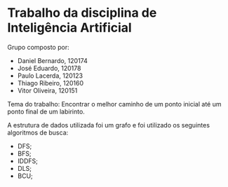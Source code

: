 # Trabalho da disciplina de Inteligência Artificial

Grupo composto por:

- Daniel Bernardo, 120174
- José Eduardo, 120178
- Paulo Lacerda, 120123
- Thiago Ribeiro, 120160
- Vitor Oliveira, 120151

Tema do trabalho: Encontrar o melhor caminho de um ponto inicial até um ponto final de um labirinto.

A estrutura de dados utilizada foi um grafo e foi utilizado os seguintes algoritmos de busca:

- DFS;
- BFS;
- IDDFS;
- DLS;
- BCU;
